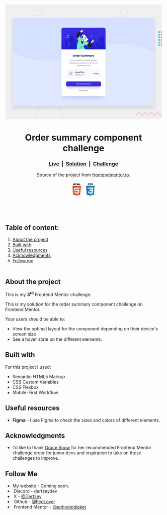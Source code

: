 ![Challenge Design](https://github.com/ephraimdjeket/Order-summary-component/blob/main/images/desktop-preview.jpg)

<div align="center">
 <h1>Order summary component challenge</h1>
 <h3>
    <!-- Netlify Live -->
    <a href="https://order-summary-product.netlify.app/">
      Live
    </a>
    <span>&nbsp;|&nbsp;</span>
    <!-- Frontend Mentor Live solution -->
    <a href="https://github.com/ephraimdjeket/Order-summary-component" title="Check My Solution on Frontend Mentor">
      Solution
    </a>
    <span>&nbsp;|&nbsp;</span>
    <!-- Frontend Mentor Challenge Link -->
    <a href="https://www.frontendmentor.io/solutions/responsive-QNV9jAbF-8" title="Original Frontend Mentor Challenge Link">
      Challenge
    </a>
  </h3>
  <div>
     Source of the project from <a href="https://www.frontendmentor.io/" target="_blank">frontendmentor.io</a>.
  </div>
  <h5>
    <p>
      <img src="https://raw.githubusercontent.com/devicons/devicon/master/icons/html5/html5-original-wordmark.svg" alt="html5" width="40" height="40" title="HTML5"/>
      <img src="https://raw.githubusercontent.com/devicons/devicon/master/icons/css3/css3-original-wordmark.svg" alt="css3" width="40" height="40" title="CSS3"/>
    </p>
  </h5>
</div>

<br>
<br>

## Table of content:

1. [About the project](#about-the-project)
1. [Built with](#built-with)
1. [Useful resources](#useful-resources)
1. [Acknowledgments](#acknowledgments)
1. [Follow me](#follow-me)
   <br>
   <br>

## About the project

This is my <strong>3<sup>rd</sup></strong> Frontend Mentor challenge.

This is my solution for the order summary component challenge on Frontend Mentor.

Your users should be able to:

- View the optimal layout for the component depending on their device's screen size
- See a hover state on the different elements.

## Built with

For this project I used:

- Semantic HTML5 Markup
- CSS Custom Variables
- CSS Flexbox
- Mobile-First Workflow

## Useful resources

- **Figma** - I use Figma to check the sizes and colors of different elements.

## Acknowledgments

- I'd like to thank [Grace Snow](https://fedmentor.dev/posts/newbie-fm-challenge-order/) for her recommended Frontend Mentor challenge order for junior devs and inspiration to take on these challenges to improve.

## Follow Me

- My website - Coming soon.
- &nbsp;Discord - dertzeydev
- &nbsp;X - [@Dertzey](https://x.com/Dertzey_)
- &nbsp;Github - [@FedLover](https://github.com/ephraimdjeket)
- &nbsp;Frontend Mentor - [@ephraimdjeket](https://www.frontendmentor.io/profile/ephraimdjeket)
